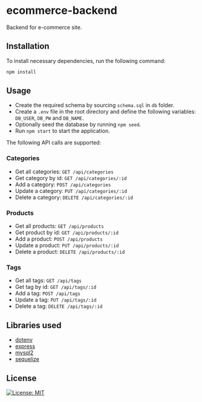 # ecommerce-backend

Backend for e-commerce site.

## Installation

To install necessary dependencies, run the following command:

```sh
npm install
```

## Usage

- Create the required schema by sourcing `schema.sql` in `db` folder.
- Create a `.env` file in the root directory and define the following variables: `DB_USER`, `DB_PW` and `DB_NAME`.
- Optionally seed the database by running `npm seed`.
- Run `npm start` to start the application.

The following API calls are supported:

### Categories

- Get all categories: `GET /api/categories`
- Get category by id: `GET /api/categories/:id`
- Add a category: `POST /api/categories`
- Update a category: `PUT /api/categories/:id`
- Delete a category: `DELETE /api/categories/:id`

### Products

- Get all products: `GET /api/products`
- Get product by id: `GET /api/products/:id`
- Add a product: `POST /api/products`
- Update a product: `PUT /api/products/:id`
- Delete a product: `DELETE /api/products/:id`

### Tags

- Get all tags: `GET /api/tags`
- Get tag by id: `GET /api/tags/:id`
- Add a tag: `POST /api/tags`
- Update a tag: `PUT /api/tags/:id`
- Delete a tag: `DELETE /api/tags/:id`

## Libraries used

- [dotenv](https://www.npmjs.com/package/dotenv)
- [express](https://www.npmjs.com/package/express)
- [mysql2](https://www.npmjs.com/package/mysql2)
- [sequelize](https://www.npmjs.com/package/sequelize)

## License

[![License: MIT](https://img.shields.io/badge/License-MIT-yellow.svg)](https://opensource.org/licenses/MIT)
